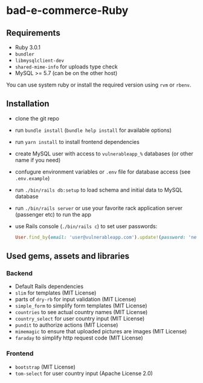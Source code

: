 # bad-e-commerce-Ruby

## Requirements

- Ruby 3.0.1
- `bundler`
- `libmysqlclient-dev`
- `shared-mime-info` for uploads type check
- MySQL >= 5.7 (can be on the other host)

You can use system ruby or install the required version using `rvm` or `rbenv`.

## Installation

- clone the git repo
- run `bundle install` (`bundle help install` for available options)
- run `yarn install` to install frontend dependencies
- create MySQL user with access to `vulnerableapp_%` databases (or other name if you need)
- confugure environment variables or `.env` file for database access (see `.env.example`)
- run `./bin/rails db:setup` to load schema and initial data to MySQL database
- run `./bin/rails server` or use your favorite rack application server (passenger etc) to run the app
- use Rails console (`./bin/rails c`) to set user passwords:

  ```ruby
  User.find_by(email: 'user@vulnerableapp.com').update!(password: 'newpassword')
  ```

## Used gems, assets and libraries

### Backend

- Default Rails dependencies
- `slim` for templates (MIT License)
- parts of `dry-rb` for input validation (MIT License)
- `simple_form` to simplify form templates (MIT License)
- `countries` to see actual country names (MIT License)
- `country_select` for user country input (MIT License)
- `pundit` to authorize actions (MIT License)
- `mimemagic` to ensure that uploaded pictures are images (MIT License)
- `faraday` to simplify http request code (MIT License)

### Frontend
- `bootstrap` (MIT License)
- `tom-select` for user country input (Apache License 2.0)
